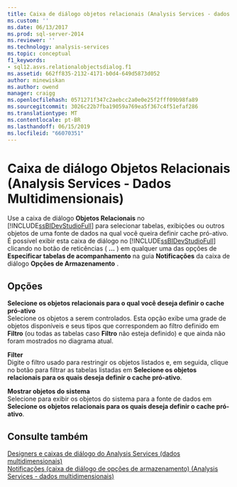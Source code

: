 ```yaml
---
title: Caixa de diálogo objetos relacionais (Analysis Services - dados multidimensionais) | Microsoft Docs
ms.custom: ''
ms.date: 06/13/2017
ms.prod: sql-server-2014
ms.reviewer: ''
ms.technology: analysis-services
ms.topic: conceptual
f1_keywords:
- sql12.asvs.relationalobjectsdialog.f1
ms.assetid: 662ff835-2132-4171-b0d4-649d5873d052
author: minewiskan
ms.author: owend
manager: craigg
ms.openlocfilehash: 0571271f347c2aebcc2a0e0e25f2fff09b98fa89
ms.sourcegitcommit: 3026c22b7fba19059a769ea5f367c4f51efaf286
ms.translationtype: MT
ms.contentlocale: pt-BR
ms.lasthandoff: 06/15/2019
ms.locfileid: "66070351"
---
```

# <a name="relational-objects-dialog-box-analysis-services---multidimensional-data"></a>Caixa de diálogo Objetos Relacionais (Analysis Services - Dados Multidimensionais)
  Use a caixa de diálogo **Objetos Relacionais** no [!INCLUDE[ssBIDevStudioFull](../includes/ssbidevstudiofull-md.md)] para selecionar tabelas, exibições ou outros objetos de uma fonte de dados na qual você queira definir cache pró-ativo. É possível exibir esta caixa de diálogo no [!INCLUDE[ssBIDevStudioFull](../includes/ssbidevstudiofull-md.md)] clicando no botão de reticências ( **...** ) em qualquer uma das opções de **Especificar tabelas de acompanhamento** na guia **Notificações** da caixa de diálogo **Opções de Armazenamento** .  
  
## <a name="options"></a>Opções  
 **Selecione os objetos relacionais para o qual você deseja definir o cache pró-ativo**  
 Selecione os objetos a serem controlados. Esta opção exibe uma grade de objetos disponíveis e seus tipos que correspondem ao filtro definido em **Filtro** (ou todas as tabelas caso **Filtro** não esteja definido) e que ainda não foram mostrados no diagrama atual.  
  
 **Filter**  
 Digite o filtro usado para restringir os objetos listados e, em seguida, clique no botão para filtrar as tabelas listadas em **Selecione os objetos relacionais para os quais deseja definir o cache pró-ativo**.  
  
 **Mostrar objetos do sistema**  
 Selecione para exibir os objetos do sistema para a fonte de dados em **Selecione os objetos relacionais para os quais deseja definir o cache pró-ativo**.  
  
## <a name="see-also"></a>Consulte também  
 [Designers e caixas de diálogo do Analysis Services &#40;dados multidimensionais&#41;](analysis-services-designers-and-dialog-boxes-multidimensional-data.md)   
 [Notificações &#40;caixa de diálogo de opções de armazenamento&#41; &#40;Analysis Services - dados multidimensionais&#41;](notifications-storage-options-dialog-analysis-services-multidimensional-data.md)  
  
  

